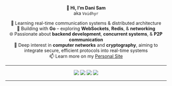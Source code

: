 <!-- <h1 align="center">🌌 Voidhyr</h1> -->

<p align="center">
  <strong>👋 Hi, I’m Dani Sam</strong><br>
  aka <code>Voidhyr</code>
</p>

<p align="center">
  🔭 Learning real-time communication systems & distributed architecture<br>
  🚀 Building with <strong>Go</strong> – exploring <strong>WebSockets</strong>, <strong>Redis</strong>, & <strong>networking</strong><br>
  🌐 Passionate about <strong>backend development</strong>, <strong>concurrent systems</strong>, & <strong>P2P communication</strong><br>
  🔐 Deep interest in <strong>computer networks</strong> and <strong>cryptography</strong>, aiming to integrate secure, efficient protocols into real-time systems<br>
  📫 Learn more on my <a href="https://dani-sam.github.io/Personal-Website" target="_blank">Personal Site</a>
</p>

---

<p align="center">
  <a href="https://golang.org"><img src="https://img.shields.io/badge/Go-00ADD8?style=for-the-badge&logo=go&logoColor=white" /></a>
  <a href="https://www.postgresql.org/"><img src="https://img.shields.io/badge/PostgreSQL-336791?style=for-the-badge&logo=postgresql&logoColor=white" /></a>
  <a href="https://redis.io/"><img src="https://img.shields.io/badge/Redis-DC382D?style=for-the-badge&logo=redis&logoColor=white" /></a>
  <a href="https://www.docker.com/"><img src="https://img.shields.io/badge/Docker-2496ED?style=for-the-badge&logo=docker&logoColor=white" /></a>
</p>

---
<!-- <p align="center"> <img src="https://komarev.com/ghpvc/?username=dani-sam&label=Visitors&color=7F3FBF&style=flat-square" alt="visitor counter"/> </p> -->



<!--
**dani-sam/dani-sam** is a ✨ _special_ ✨ repository because its `README.md` (this file) appears on your GitHub profile.

Here are some ideas to get you started:

- 🔭 I’m currently working on ...
- 🌱 I’m currently learning ...
- 👯 I’m looking to collaborate on ...
- 🤔 I’m looking for help with ...
- 💬 Ask me about ...
- 📫 How to reach me: ...
- 😄 Pronouns: ...
- ⚡ Fun fact: ...
-->
